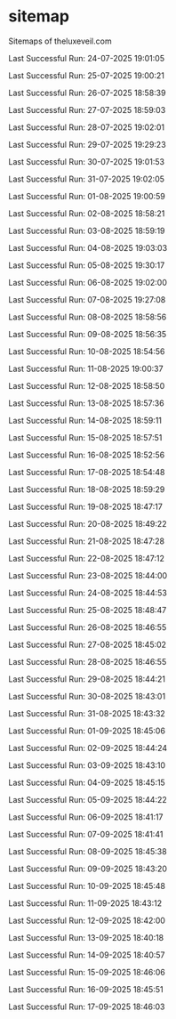 # sitemap
Sitemaps of theluxeveil.com

Last Successful Run: 24-07-2025 19:01:05

Last Successful Run: 25-07-2025 19:00:21

Last Successful Run: 26-07-2025 18:58:39

Last Successful Run: 27-07-2025 18:59:03

Last Successful Run: 28-07-2025 19:02:01

Last Successful Run: 29-07-2025 19:29:23

Last Successful Run: 30-07-2025 19:01:53

Last Successful Run: 31-07-2025 19:02:05

Last Successful Run: 01-08-2025 19:00:59

Last Successful Run: 02-08-2025 18:58:21

Last Successful Run: 03-08-2025 18:59:19

Last Successful Run: 04-08-2025 19:03:03

Last Successful Run: 05-08-2025 19:30:17

Last Successful Run: 06-08-2025 19:02:00

Last Successful Run: 07-08-2025 19:27:08

Last Successful Run: 08-08-2025 18:58:56

Last Successful Run: 09-08-2025 18:56:35

Last Successful Run: 10-08-2025 18:54:56

Last Successful Run: 11-08-2025 19:00:37

Last Successful Run: 12-08-2025 18:58:50

Last Successful Run: 13-08-2025 18:57:36

Last Successful Run: 14-08-2025 18:59:11

Last Successful Run: 15-08-2025 18:57:51

Last Successful Run: 16-08-2025 18:52:56

Last Successful Run: 17-08-2025 18:54:48

Last Successful Run: 18-08-2025 18:59:29

Last Successful Run: 19-08-2025 18:47:17

Last Successful Run: 20-08-2025 18:49:22

Last Successful Run: 21-08-2025 18:47:28

Last Successful Run: 22-08-2025 18:47:12

Last Successful Run: 23-08-2025 18:44:00

Last Successful Run: 24-08-2025 18:44:53

Last Successful Run: 25-08-2025 18:48:47

Last Successful Run: 26-08-2025 18:46:55

Last Successful Run: 27-08-2025 18:45:02

Last Successful Run: 28-08-2025 18:46:55

Last Successful Run: 29-08-2025 18:44:21

Last Successful Run: 30-08-2025 18:43:01

Last Successful Run: 31-08-2025 18:43:32

Last Successful Run: 01-09-2025 18:45:06

Last Successful Run: 02-09-2025 18:44:24

Last Successful Run: 03-09-2025 18:43:10

Last Successful Run: 04-09-2025 18:45:15

Last Successful Run: 05-09-2025 18:44:22

Last Successful Run: 06-09-2025 18:41:17

Last Successful Run: 07-09-2025 18:41:41

Last Successful Run: 08-09-2025 18:45:38

Last Successful Run: 09-09-2025 18:43:20

Last Successful Run: 10-09-2025 18:45:48

Last Successful Run: 11-09-2025 18:43:12

Last Successful Run: 12-09-2025 18:42:00

Last Successful Run: 13-09-2025 18:40:18

Last Successful Run: 14-09-2025 18:40:57

Last Successful Run: 15-09-2025 18:46:06

Last Successful Run: 16-09-2025 18:45:51

Last Successful Run: 17-09-2025 18:46:03
